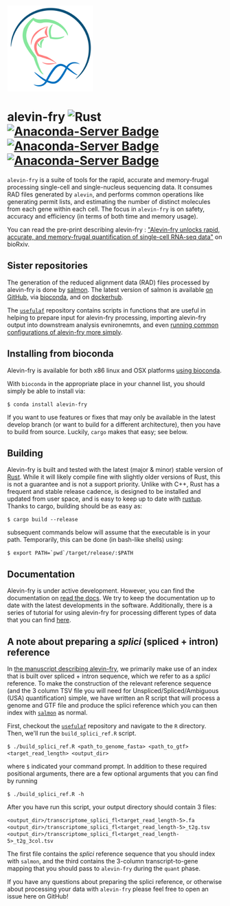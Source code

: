 <img alt="logo" src="https://github.com/COMBINE-lab/alevin-fry/raw/master/docs/logo.png" width="200">

# alevin-fry ![Rust](https://github.com/COMBINE-lab/alevin-fry/workflows/Rust/badge.svg) [![Anaconda-Server Badge](https://anaconda.org/bioconda/alevin-fry/badges/installer/conda.svg)](https://conda.anaconda.org/bioconda) [![Anaconda-Server Badge](https://anaconda.org/bioconda/alevin-fry/badges/platforms.svg)](https://anaconda.org/bioconda/alevin-fry) [![Anaconda-Server Badge](https://anaconda.org/bioconda/alevin-fry/badges/license.svg)](https://anaconda.org/bioconda/alevin-fry)

`alevin-fry` is a suite of tools for the rapid, accurate and memory-frugal processing single-cell and single-nucleus sequencing data.  It consumes RAD files generated by `alevin`, and performs common operations like generating permit lists, and estimating the number of distinct molecules from each gene within each cell.  The focus in `alevin-fry` is on safety, accuracy and efficiency (in terms of both time and memory usage).

You can read the pre-print describing alevin-fry : ["Alevin-fry unlocks rapid, accurate, and memory-frugal quantification of single-cell RNA-seq data"](https://www.biorxiv.org/content/10.1101/2021.06.29.450377v1) on bioRxiv.

## Sister repositories

The generation of the reduced alignment data (RAD) files processed by alevin-fry is done by [salmon](https://github.com/COMBINE-lab/salmon). The latest version of salmon is available [on GitHub](https://github.com/COMBINE-lab/salmon/releases), via [bioconda](https://bioconda.github.io/recipes/salmon/README.html), and on [dockerhub](https://hub.docker.com/layers/combinelab/salmon/latest/images/sha256-f86324c6aeacb627e3c589562ab9e2564a6d51a3892a697669d3f23d0b9d81a8?context=explore). 

The [`usefulaf`](https://github.com/COMBINE-lab/usefulaf) repository contains scripts in functions that are useful in helping to prepare input for alevin-fry processing, importing alevin-fry output into downstream analysis evnironemnts, and even [running common configurations of alevin-fry more simply](https://github.com/COMBINE-lab/usefulaf/blob/main/bash/simpleaf.sh).

## Installing from bioconda

Alevin-fry is available for both x86 linux and OSX platforms [using bioconda](https://anaconda.org/bioconda/alevin-fry).

With `bioconda` in the appropriate place in your channel list, you should simply be able to install via:

```{bash}
$ conda install alevin-fry
``` 

If you want to use features or fixes that may only be available in the latest develop branch (or want to build for a different 
architecture), then you have to build from source.  Luckily, `cargo` makes that easy; see below.

## Building

Alevin-fry is built and tested with the latest (major & minor) stable version of [Rust](https://www.rust-lang.org/). While it will likely compile fine with slightly older versions of Rust, this is not a guarantee and is not a support priority.  Unlike with C++, Rust has a frequent and stable release cadence, is designed to be installed and updated from user space, and is easy to keep up to date with [rustup](https://rustup.rs/). Thanks to cargo, building should be as easy as:

```{bash}
$ cargo build --release
```

subsequent commands below will assume that the executable is in your path.  Temporarily, this can 
be done (in bash-like shells) using:

```{bash}
$ export PATH=`pwd`/target/release/:$PATH
```

## Documentation 

Alevin-fry is under active development.  However, you can find the documentation on [read the docs](https://alevin-fry.readthedocs.io/en/latest/).  We try to keep the documentation up to date with the latest developments in the software.  Additionally, there is a series of tutorial for using alevin-fry for processing different types of data that you can find [here](https://combine-lab.github.io/alevin-fry-tutorials/).


## A note about preparing a _splici_ (spliced + intron) reference

In [the manuscript describing alevin-fry](https://www.biorxiv.org/content/10.1101/2021.06.29.450377v1), we primarily make use of an index that is built over spliced + intron sequence, which we refer to as a _splici_ reference.  To make the construction of the relevant reference sequence (and the 3 column TSV file you will need for Unspliced/Spliced/Ambiguous (USA) quantification) simple, we have written an R script that will process a genome and GTF file and produce the splici reference which you can then index with [`salmon`](https://github.com/COMBINE-lab/salmon) as normal.

First, checkout the [`usefulaf`](https://github.com/COMBINE-lab/usefulaf) repository and navigate to the `R` directory.  Then, we'll run the 
`build_splici_ref.R` script.

```
$ ./build_splici_ref.R <path_to_genome_fasta> <path_to_gtf> <target_read_length> <output_dir>
```

where `$` indicated your command prompt. In addition to these required positional arguments, there are a few optional arguments that you can find by running 

```
$ ./build_splici_ref.R -h
```

After you have run this script, your output directory should contain 3 files:

```
<output_dir>/transcriptome_splici_fl<target_read_length-5>.fa
<output_dir>/transcriptome_splici_fl<target_read_length-5>_t2g.tsv
<output_dir>/transcriptome_splici_fl<target_read_length-5>_t2g_3col.tsv
```

The first file contains the _splici_ reference sequence that you should index with `salmon`, and the third contains the 3-column transcript-to-gene mapping 
that you should pass to `alevin-fry` during the `quant` phase.

If you have any questions about preparing the splici reference, or otherwise about processing your data with `alevin-fry` please feel free to open an issue 
here on GitHub!

